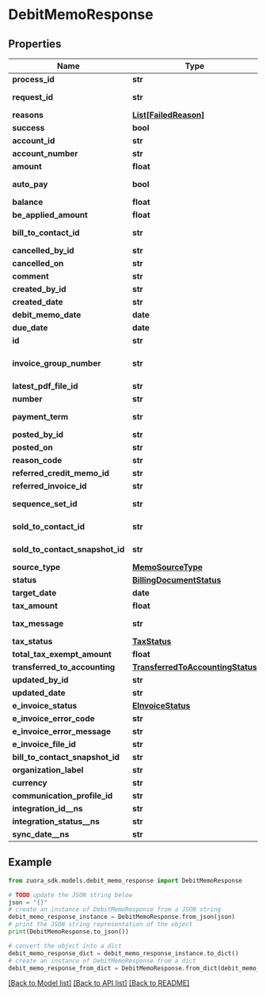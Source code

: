 # DebitMemoResponse


## Properties

Name | Type | Description | Notes
------------ | ------------- | ------------- | -------------
**process_id** | **str** | The Id of the process that handle the operation.  | [optional] 
**request_id** | **str** | Unique request identifier. If you need to contact us about a specific request, providing the request identifier will ensure the fastest possible resolution.  | [optional] 
**reasons** | [**List[FailedReason]**](FailedReason.md) |  | [optional] 
**success** | **bool** | Indicates whether the call succeeded.  | [optional] 
**account_id** | **str** | The ID of the customer account associated with the debit memo. | [optional] 
**account_number** | **str** | The number of the customer account associated with the debit memo. | [optional] 
**amount** | **float** | The total amount of the debit memo. | [optional] 
**auto_pay** | **bool** | Whether debit memos are automatically picked up for processing in the corresponding payment run.   By default, debit memos are automatically picked up for processing in the corresponding payment run.        | [optional] 
**balance** | **float** | The balance of the debit memo. | [optional] 
**be_applied_amount** | **float** | The applied amount of the debit memo. | [optional] 
**bill_to_contact_id** | **str** | The ID of the bill-to contact associated with the debit memo.  The value of this field is &#x60;null&#x60; if you have the [Flexible Billing Attributes](https://knowledgecenter.zuora.com/Billing/Subscriptions/Flexible_Billing_Attributes) feature disabled. | [optional] 
**cancelled_by_id** | **str** | The ID of the Zuora user who cancelled the debit memo. | [optional] 
**cancelled_on** | **str** | The date and time when the debit memo was cancelled, in &#x60;yyyy-mm-dd hh:mm:ss&#x60; format. | [optional] 
**comment** | **str** | Comments about the debit memo. | [optional] 
**created_by_id** | **str** | The ID of the Zuora user who created the debit memo. | [optional] 
**created_date** | **str** | The date and time when the debit memo was created, in &#x60;yyyy-mm-dd hh:mm:ss&#x60; format. For example, 2017-03-01 15:31:10. | [optional] 
**debit_memo_date** | **date** | The date when the debit memo takes effect, in &#x60;yyyy-mm-dd&#x60; format. For example, 2017-05-20. | [optional] 
**due_date** | **date** | The date by which the payment for the debit memo is due, in &#x60;yyyy-mm-dd&#x60; format. | [optional] 
**id** | **str** | The unique ID of the debit memo. | [optional] 
**invoice_group_number** | **str** | The number of invoice group associated with the debit memo.  **Note**: This field is available only if you have the &lt;a href&#x3D;\&quot;https://knowledgecenter.zuora.com/Zuora_Billing/Bill_your_customers/Bill_customers_at_subscription_level/Flexible_Billing_Attributes\&quot; target&#x3D;\&quot;_blank\&quot;&gt;Flexible Billing Attributes&lt;/a&gt; feature enabled.  | [optional] 
**latest_pdf_file_id** | **str** | The ID of the latest PDF file generated for the debit memo. | [optional] 
**number** | **str** | The unique identification number of the debit memo. | [optional] 
**payment_term** | **str** | The name of the payment term associated with the debit memo.  The value of this field is &#x60;null&#x60; if you have the [Flexible Billing Attributes](https://knowledgecenter.zuora.com/Billing/Subscriptions/Flexible_Billing_Attributes) feature disabled. | [optional] 
**posted_by_id** | **str** | The ID of the Zuora user who posted the debit memo. | [optional] 
**posted_on** | **str** | The date and time when the debit memo was posted, in &#x60;yyyy-mm-dd hh:mm:ss&#x60; format. | [optional] 
**reason_code** | **str** | A code identifying the reason for the transaction. The value must be an existing reason code or empty. | [optional] 
**referred_credit_memo_id** | **str** | The ID of the credit memo from which the debit memo was created. | [optional] 
**referred_invoice_id** | **str** | The ID of a referred invoice. | [optional] 
**sequence_set_id** | **str** | The ID of the sequence set associated with the debit memo.  The value of this field is &#x60;null&#x60; if you have the [Flexible Billing Attributes](https://knowledgecenter.zuora.com/Billing/Subscriptions/Flexible_Billing_Attributes) feature disabled. | [optional] 
**sold_to_contact_id** | **str** | The ID of the sold-to contact associated with the debit memo.  The value of this field is &#x60;null&#x60; if you have the [Flexible Billing Attributes](https://knowledgecenter.zuora.com/Billing/Subscriptions/Flexible_Billing_Attributes) feature disabled. | [optional] 
**sold_to_contact_snapshot_id** | **str** | The ID of the sold-to contact snapshot associated with the debit memo.  The value of this field is &#x60;null&#x60; if you have the [Flexible Billing Attributes](https://knowledgecenter.zuora.com/Billing/Subscriptions/Flexible_Billing_Attributes) feature disabled. | [optional] 
**source_type** | [**MemoSourceType**](MemoSourceType.md) |  | [optional] 
**status** | [**BillingDocumentStatus**](BillingDocumentStatus.md) |  | [optional] 
**target_date** | **date** | The target date for the debit memo, in &#x60;yyyy-mm-dd&#x60; format. For example, 2017-07-20. | [optional] 
**tax_amount** | **float** | The amount of taxation. | [optional] 
**tax_message** | **str** | The message about the status of tax calculation related to the debit memo. If tax calculation fails in one debit memo, this field displays the reason for the failure. | [optional] 
**tax_status** | [**TaxStatus**](TaxStatus.md) |  | [optional] 
**total_tax_exempt_amount** | **float** | The calculated tax amount excluded due to the exemption. | [optional] 
**transferred_to_accounting** | [**TransferredToAccountingStatus**](TransferredToAccountingStatus.md) |  | [optional] 
**updated_by_id** | **str** | The ID of the Zuora user who last updated the debit memo. | [optional] 
**updated_date** | **str** | The date and time when the debit memo was last updated, in &#x60;yyyy-mm-dd hh:mm:ss&#x60; format. For example, 2017-03-02 15:31:10. | [optional] 
**e_invoice_status** | [**EInvoiceStatus**](EInvoiceStatus.md) |  | [optional] 
**e_invoice_error_code** | **str** | eInvoiceErrorCode.  | [optional] 
**e_invoice_error_message** | **str** | eInvoiceErrorMessage.  | [optional] 
**e_invoice_file_id** | **str** | eInvoiceFileId.  | [optional] 
**bill_to_contact_snapshot_id** | **str** | billToContactSnapshotId.  | [optional] 
**organization_label** | **str** | organization label.  | [optional] 
**currency** | **str** | Currency code. | [optional] 
**communication_profile_id** | **str** | The ID of the communication profile associated with the debit memo. | [optional] 
**integration_id__ns** | **str** | ID of the corresponding object in NetSuite. Only available if you have installed the [Zuora Connector for NetSuite](https://www.zuora.com/connect/app/?appId&#x3D;265).  | [optional] 
**integration_status__ns** | **str** | Status of the debit memo&#39;s synchronization with NetSuite. Only available if you have installed the [Zuora Connector for NetSuite](https://www.zuora.com/connect/app/?appId&#x3D;265).  | [optional] 
**sync_date__ns** | **str** | Date when the debit memo was synchronized with NetSuite. Only available if you have installed the [Zuora Connector for NetSuite](https://www.zuora.com/connect/app/?appId&#x3D;265).  | [optional] 

## Example

```python
from zuora_sdk.models.debit_memo_response import DebitMemoResponse

# TODO update the JSON string below
json = "{}"
# create an instance of DebitMemoResponse from a JSON string
debit_memo_response_instance = DebitMemoResponse.from_json(json)
# print the JSON string representation of the object
print(DebitMemoResponse.to_json())

# convert the object into a dict
debit_memo_response_dict = debit_memo_response_instance.to_dict()
# create an instance of DebitMemoResponse from a dict
debit_memo_response_from_dict = DebitMemoResponse.from_dict(debit_memo_response_dict)
```
[[Back to Model list]](../README.md#documentation-for-models) [[Back to API list]](../README.md#documentation-for-api-endpoints) [[Back to README]](../README.md)


